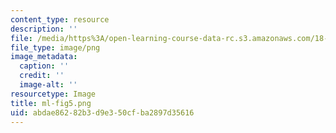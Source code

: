 ```yaml
---
content_type: resource
description: ''
file: /media/https%3A/open-learning-course-data-rc.s3.amazonaws.com/18-04-complex-variables-with-applications-spring-2018/abdae86282b3d9e350cfba2897d35616_ml-fig5.png
file_type: image/png
image_metadata:
  caption: ''
  credit: ''
  image-alt: ''
resourcetype: Image
title: ml-fig5.png
uid: abdae862-82b3-d9e3-50cf-ba2897d35616
---
```

